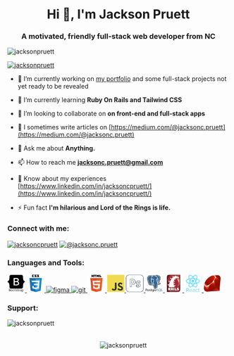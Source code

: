 <h1 align="center">Hi 👋, I'm Jackson Pruett</h1>
<h3 align="center">A motivated, friendly full-stack web developer from NC</h3>

<p align="left"> <img src="https://komarev.com/ghpvc/?username=jacksonpruett&label=Profile%20views&color=0e75b6&style=flat" alt="jacksonpruett" /> </p>

<p align="left"> <a href="https://github.com/ryo-ma/github-profile-trophy"><img src="https://github-profile-trophy.vercel.app/?username=jacksonpruett" alt="jacksonpruett" /></a> </p>

- 🔭 I’m currently working on [my portfolio](https://github.com/JacksonPruett/new-portfolio-2024) and some full-stack projects not yet ready to be revealed

- 🌱 I’m currently learning **Ruby On Rails and Tailwind CSS**

- 👯 I’m looking to collaborate on **on front-end and full-stack apps**

- 📝 I sometimes write articles on [https://medium.com/@jacksonc.pruett](https://medium.com/@jacksonc.pruett)

- 💬 Ask me about **Anything.**

- 📫 How to reach me **jacksonc.pruett@gmail.com**

- 📄 Know about my experiences [https://www.linkedin.com/in/jacksoncpruett/](https://www.linkedin.com/in/jacksoncpruett/)

- ⚡ Fun fact **I'm hilarious and Lord of the Rings is life.**

<h3 align="left">Connect with me:</h3>
<p align="left">
<a href="https://linkedin.com/in/jacksoncpruett" target="blank"><img align="center" src="https://raw.githubusercontent.com/rahuldkjain/github-profile-readme-generator/master/src/images/icons/Social/linked-in-alt.svg" alt="jacksoncpruett" height="30" width="40" /></a>
<a href="https://medium.com/@jacksonc.pruett" target="blank"><img align="center" src="https://raw.githubusercontent.com/rahuldkjain/github-profile-readme-generator/master/src/images/icons/Social/medium.svg" alt="@jacksonc.pruett" height="30" width="40" /></a>
</p>

<h3 align="left">Languages and Tools:</h3>
<p align="left"> <a href="https://getbootstrap.com" target="_blank" rel="noreferrer"> <img src="https://raw.githubusercontent.com/devicons/devicon/master/icons/bootstrap/bootstrap-plain-wordmark.svg" alt="bootstrap" width="40" height="40"/> </a> <a href="https://www.w3schools.com/css/" target="_blank" rel="noreferrer"> <img src="https://raw.githubusercontent.com/devicons/devicon/master/icons/css3/css3-original-wordmark.svg" alt="css3" width="40" height="40"/> </a> <a href="https://www.figma.com/" target="_blank" rel="noreferrer"> <img src="https://www.vectorlogo.zone/logos/figma/figma-icon.svg" alt="figma" width="40" height="40"/> </a> <a href="https://git-scm.com/" target="_blank" rel="noreferrer"> <img src="https://www.vectorlogo.zone/logos/git-scm/git-scm-icon.svg" alt="git" width="40" height="40"/> </a> <a href="https://www.w3.org/html/" target="_blank" rel="noreferrer"> <img src="https://raw.githubusercontent.com/devicons/devicon/master/icons/html5/html5-original-wordmark.svg" alt="html5" width="40" height="40"/> </a> <a href="https://developer.mozilla.org/en-US/docs/Web/JavaScript" target="_blank" rel="noreferrer"> <img src="https://raw.githubusercontent.com/devicons/devicon/master/icons/javascript/javascript-original.svg" alt="javascript" width="40" height="40"/> </a> <a href="https://www.photoshop.com/en" target="_blank" rel="noreferrer"> <img src="https://raw.githubusercontent.com/devicons/devicon/master/icons/photoshop/photoshop-line.svg" alt="photoshop" width="40" height="40"/> </a> <a href="https://www.postgresql.org" target="_blank" rel="noreferrer"> <img src="https://raw.githubusercontent.com/devicons/devicon/master/icons/postgresql/postgresql-original-wordmark.svg" alt="postgresql" width="40" height="40"/> </a> <a href="https://rubyonrails.org" target="_blank" rel="noreferrer"> <img src="https://raw.githubusercontent.com/devicons/devicon/master/icons/rails/rails-original-wordmark.svg" alt="rails" width="40" height="40"/> </a> <a href="https://reactjs.org/" target="_blank" rel="noreferrer"> <img src="https://raw.githubusercontent.com/devicons/devicon/master/icons/react/react-original-wordmark.svg" alt="react" width="40" height="40"/> </a> <a href="https://www.ruby-lang.org/en/" target="_blank" rel="noreferrer"> <img src="https://raw.githubusercontent.com/devicons/devicon/master/icons/ruby/ruby-original.svg" alt="ruby" width="40" height="40"/> </a> </p>

<h3 align="left">Support:</h3>
<p><a href="https://www.buymeacoffee.com/jacksonpruett"> <img align="left" src="https://cdn.buymeacoffee.com/buttons/v2/default-yellow.png" height="50" width="210" alt="jacksonpruett" /></a></p><br><br>

<p><img align="center" src="https://github-readme-stats.vercel.app/api/top-langs?username=jacksonpruett&show_icons=true&locale=en&layout=compact" alt="jacksonpruett" /></p>
